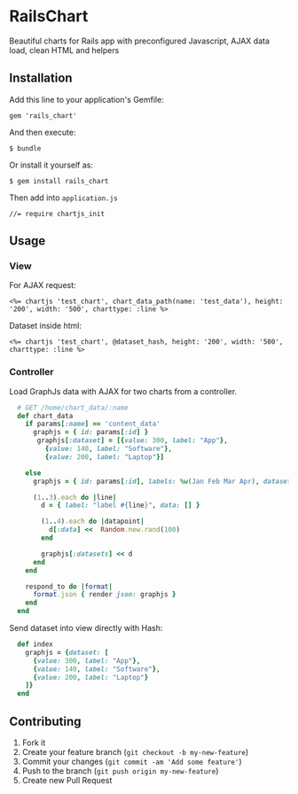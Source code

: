 # RailsChart

Beautiful charts for Rails app with preconfigured Javascript, AJAX data load, clean HTML and helpers

## Installation

Add this line to your application's Gemfile:

    gem 'rails_chart'

And then execute:

    $ bundle

Or install it yourself as:

    $ gem install rails_chart

Then add into `application.js`

    //= require chartjs_init

## Usage

### View

For AJAX request:

    <%= chartjs 'test_chart', chart_data_path(name: 'test_data'), height: '200', width: '500', charttype: :line %>

Dataset inside html:

    <%= chartjs 'test_chart', @dataset_hash, height: '200', width: '500', charttype: :line %>

### Controller

Load GraphJs data with AJAX for two charts from a controller.

```ruby
  # GET /home/chart_data/:name
  def chart_data
    if params[:name] == 'content_data'
      graphjs = { id: params[:id] }
       graphjs[:dataset] = [{value: 300, label: "App"},
         {value: 140, label: "Software"},
         {value: 200, label: "Laptop"}]

    else
      graphjs = { id: params[:id], labels: %w(Jan Feb Mar Apr), datasets: [] }

      (1..3).each do |line|
        d = { label: "label #{line}", data: [] }

        (1..4).each do |datapoint|
          d[:data] <<  Random.new.rand(100)
        end

        graphjs[:datasets] << d
      end
    end

    respond_to do |format|
      format.json { render json: graphjs }
    end
  end
```

Send dataset into view directly with Hash:

```ruby
  def index
    graphjs = {dataset: [
      {value: 300, label: "App"},
      {value: 140, label: "Software"},
      {value: 200, label: "Laptop"}
    ]}
  end
```
## Contributing

1. Fork it
2. Create your feature branch (`git checkout -b my-new-feature`)
3. Commit your changes (`git commit -am 'Add some feature'`)
4. Push to the branch (`git push origin my-new-feature`)
5. Create new Pull Request
